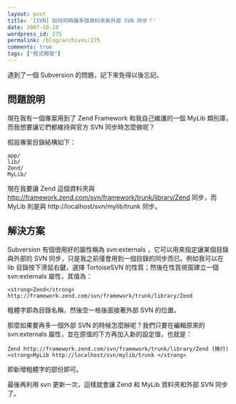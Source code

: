 ```yaml
---
layout: post
title: '[SVN] 如何同時讓多個資料夾與外部 SVN 同步？'
date: 2007-10-10
wordpress_id: 275
permalink: /blog/archives/275
comments: true
tags: ["程式開發"]
---
```


遇到了一個 Subversion 的問題，記下來免得以後忘記。

## 問題說明

現在我有一個專案用到了 Zend Framework 和我自己維護的一個 MyLib 類別庫，而我想要讓它們都維持與官方 SVN 同步時怎麼做呢？

假設專案目錄結構如下：

```
app/
lib/
Zend/
MyLib/

```

現在我要讓 Zend 這個資料夾與 http://framework.zend.com/svn/framework/trunk/library/Zend 同步，而 MyLib 則是與 http://localhost/svn/mylib/trunk 同步。

## 解決方案

Subversion 有個很用好的屬性稱為 svn:externals ，它可以用來指定讓某個目錄與外部的 SVN 同步，只是我之前僅會用到一個目錄的同步而已。例如我可以在 lib 目錄按下滑鼠右鍵，選擇 TortoiseSVN 的性質；然後在性質視窗建立一個 svn:externals 屬性，其值為： 

```
<strong>Zend</strong> http://framework.zend.com/svn/framework/trunk/library/Zend

```

粗體字即為目錄名稱，然後空一格後面接著外部 SVN 的位置。

那麼如果要再多一個外部 SVN 的時候怎麼辦呢？我們只要在編輯原來的 svn:externals 屬性，並在原值的下方再加入新的設定值，也就是： 

```
Zend http://framework.zend.com/svn/framework/trunk/library/Zend (換行)
<strong>MyLib http://localhost/svn/mylib/trunk </strong>

```

即新增粗體字的部份即可。

最後再利用 svn 更新一次，這樣就會讓 Zend 和 MyLib 資料夾和外部 SVN 同步了。 
